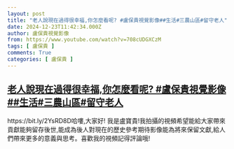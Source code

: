 ```yaml
---
layout: post
title: "老人說現在過得很幸福,你怎麼看呢? #盧保貴視覺影像##生活#三農山區#留守老人"
date: 2024-12-23T11:42:34.000Z
author: 盧保貴視覺影像
from: https://www.youtube.com/watch?v=708cUDGXCzM
tags: [ 盧保貴 ]
comments: True
categories: [ 盧保貴 ]
---
```

<!--1734954154000-->
[老人說現在過得很幸福,你怎麼看呢? #盧保貴視覺影像##生活#三農山區#留守老人](https://www.youtube.com/watch?v=708cUDGXCzM)
------

<div>
https://bit.ly/2YsRD8D哈嘍,大家好! 我是盧寶貴!我拍攝的視頻希望能給大家帶來貢獻能夠留存後世,能成為後人對現在的歷史參考期待影像能為將來保留文獻,給人們帶來更多的意義與思考。喜歡我的視頻記得評論哦!
</div>
